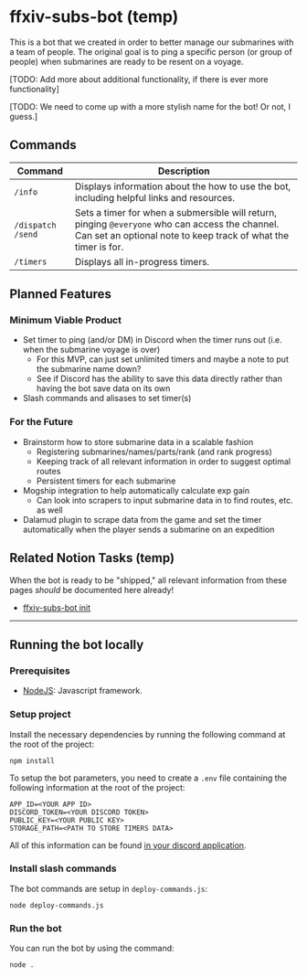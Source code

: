 # ffxiv-subs-bot (temp)
This is a bot that we created in order to better manage our submarines with a team of people. The original goal is to ping a specific person (or group of people) when submarines are ready to be resent on a voyage.

[TODO: Add more about additional functionality, if there is ever more functionality]

[TODO: We need to come up with a more stylish name for the bot! Or not, I guess.]

## Commands
| Command      | Description |
| ------------ | ----------- |
| `/info` | Displays information about the how to use the bot, including helpful links and resources. |
| `/dispatch` `/send` | Sets a timer for when a submersible will return, pinging `@everyone` who can access the channel. Can set an optional note to keep track of what the timer is for. |
| `/timers` | Displays all in-progress timers. |

## Planned Features
### Minimum Viable Product
- Set timer to ping (and/or DM) in Discord when the timer runs out (i.e. when the submarine voyage is over)
  - For this MVP, can just set unlimited timers and maybe a note to put the submarine name down? 
  - See if Discord has the ability to save this data directly rather than having the bot save data on its own
- Slash commands and alisases to set timer(s)

### For the Future
- Brainstorm how to store submarine data in a scalable fashion
  - Registering submarines/names/parts/rank (and rank progress)
  - Keeping track of all relevant information in order to suggest optimal routes
  - Persistent timers for each submarine
- Mogship integration to help automatically calculate exp gain
  - Can look into scrapers to input submarine data in to find routes, etc. as well
- Dalamud plugin to scrape data from the game and set the timer automatically when the player sends a submarine on an expedition

## Related Notion Tasks (temp)
When the bot is ready to be "shipped," all relevant information from these pages _should_ be documented here already!
- [ffxiv-subs-bot init](https://www.notion.so/snowhawkeye/ffxiv-subs-bot-init-fe036afba3704ccabf325626648b3ca8?pvs=4)

---

## Running the bot locally

### Prerequisites

- [NodeJS](https://nodejs.org/en/download): Javascript framework.

### Setup project

Install the necessary dependencies by running the following command at the root of the project:

```
npm install
```

To setup the bot parameters, you need to create a `.env` file containing the following information at the root of the project:

```
APP_ID=<YOUR APP ID>
DISCORD_TOKEN=<YOUR DISCORD TOKEN>
PUBLIC_KEY=<YOUR PUBLIC KEY>
STORAGE_PATH=<PATH TO STORE TIMERS DATA>
```

All of this information can be found [in your discord application](https://discord.com/developers/applications/).

### Install slash commands

The bot commands are setup in `deploy-commands.js`:

```
node deploy-commands.js
```

### Run the bot

You can run the bot by using the command:

```
node .
```
